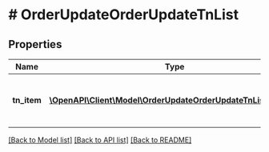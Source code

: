 # # OrderUpdateOrderUpdateTnList

## Properties

Name | Type | Description | Notes
------------ | ------------- | ------------- | -------------
**tn_item** | [**\OpenAPI\Client\Model\OrderUpdateOrderUpdateTnListTnItem[]**](OrderUpdateOrderUpdateTnListTnItem.md) | Contains telephone number(s) to be updated | [optional]

[[Back to Model list]](../../README.md#models) [[Back to API list]](../../README.md#endpoints) [[Back to README]](../../README.md)
